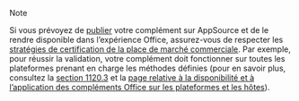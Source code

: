 > [!NOTE]
> Si vous prévoyez de [publier](../publish/publish.md) votre complément sur AppSource et de le rendre disponible dans l’expérience Office, assurez-vous de respecter les [stratégies de certification de la place de marché commerciale](/legal/marketplace/certification-policies). Par exemple, pour réussir la validation, votre complément doit fonctionner sur toutes les plateformes prenant en charge les méthodes définies (pour en savoir plus, consultez la [section 1120.3](/legal/marketplace/certification-policies#11203-functionality) et la [page relative à la disponibilité et à l’application des compléments Office sur les plateformes et les hôtes](/javascript/api/requirement-sets)).